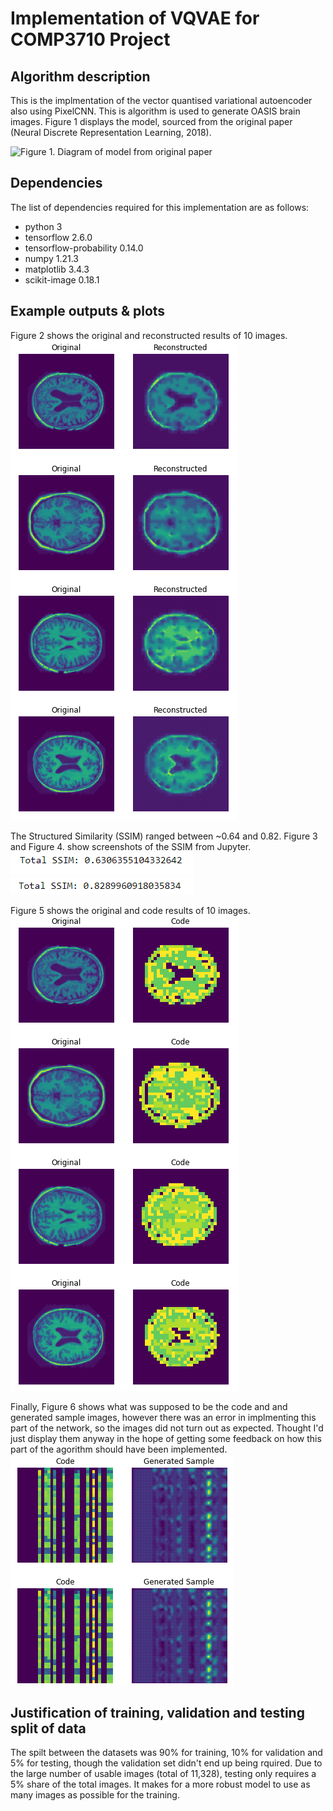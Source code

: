 # Implementation of VQVAE for COMP3710 Project

## Algorithm description
This is the implmentation of the vector quantised variational autoencoder also using PixelCNN. This is algorithm is used to generate OASIS brain images. Figure 1 displays the model, sourced from the original paper (Neural Discrete Representation Learning,  2018).

![Figure 1. Diagram of model from original paper](/recognition/s4447019-VQVAE/images/vqvae.model.png)

## Dependencies
The list of dependencies required for this implementation are as follows:

* python 3
* tensorflow 2.6.0
* tensorflow-probability 0.14.0
* numpy 1.21.3
* matplotlib 3.4.3
* scikit-image 0.18.1

## Example outputs & plots
Figure 2 shows the original and reconstructed results of 10 images.
![Figure 2. Original and Reconstructed results](/recognition/s4447019-VQVAE/images/results1.png)

The Structured Similarity (SSIM) ranged between ~0.64 and 0.82. Figure 3 and Figure 4. show screenshots of the SSIM from Jupyter.
![Figure 3. SSIM ~0.63](/recognition/s4447019-VQVAE/images/ssim1.png)
![Figure 4. SSIM ~0.82](/recognition/s4447019-VQVAE/images/ssim2.png)

Figure 5 shows the original and code results of 10 images.
![Figure 5. Original and Code results](/recognition/s4447019-VQVAE/images/results2.png)

Finally, Figure 6 shows what was supposed to be the code and and generated sample images, however there was an error in implmenting this part of the network, so the images did not turn out as expected. Thought I'd just display them anyway in the hope of getting some feedback on how this part of the agorithm should have been implemented.
![Figure 5. Code and Generated Smaples](/recognition/s4447019-VQVAE/images/results3.png)

## Justification of training, validation and testing split of data
The spilt between the datasets was 90% for training, 10% for validation and 5% for testing, though the validation set didn't end up being rquired. Due to the large number of usable images (total of 11,328), testing only requires a 5% share of the total images. It makes for a more robust model to use as many images as possible for the training.